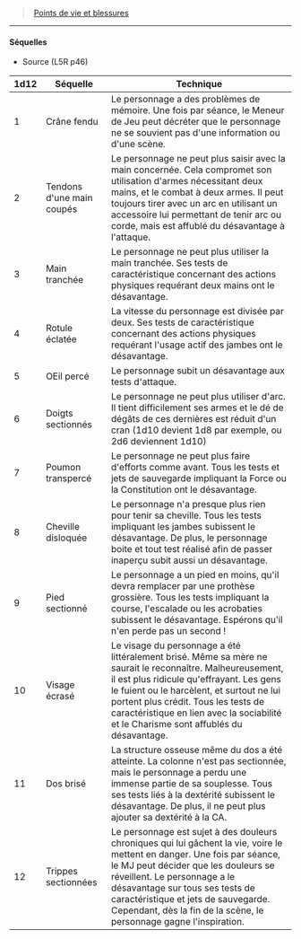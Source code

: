 ﻿---
!GenericItem
Name: Séquelles
Id: l5r_hitpoints_hd.md#séquelles
ParentLink: l5r_hitpoints_hd.md#points-de-vie-et-blessures
ParentName: Points de vie et blessures
NameLevel: 4
Attributes:
  Name: Séquelles
  Markdown: >+
    #### <!--Name-->Séquelles<!--/Name-->


    - Source (L5R p46)


    |1d12|Séquelle|Technique|

    |---|---|---|

    |1|Crâne fendu|Le personnage a des problèmes de mémoire. Une fois par séance, le Meneur de Jeu peut <!--br-->décréter que le personnage ne se souvient pas d'une information ou d'une scène.|

    |2|Tendons <!--br-->d'une main <!--br-->coupés|Le personnage ne peut plus saisir avec la main concernée. Cela compromet son utilisation <!--br-->d'armes nécessitant deux mains, et le combat à deux armes. Il peut toujours tirer avec <!--br-->un arc en utilisant un accessoire lui permettant de tenir arc ou corde, mais est affublé du <!--br-->désavantage à l'attaque.|

    |3|Main <!--br-->tranchée|Le personnage ne peut plus utiliser la main tranchée. Ses tests de caractéristique concernant <!--br-->des actions physiques requérant deux mains ont le désavantage.|

    |4|Rotule <!--br-->éclatée|La vitesse du personnage est divisée par deux. Ses tests de caractéristique concernant des <!--br-->actions physiques requérant l'usage actif des jambes ont le désavantage.|

    |5|OEil percé|Le personnage subit un désavantage aux tests d'attaque.|

    |6|Doigts <!--br-->sectionnés|Le personnage ne peut plus utiliser d'arc. Il tient difficilement ses armes et le dé de dégâts de <!--br-->ces dernières est réduit d'un cran (1d10 devient 1d8 par exemple, ou 2d6 deviennent 1d10)|

    |7|Poumon <!--br-->transpercé|Le personnage ne peut plus faire d'efforts comme avant. Tous les tests et jets de sauvegarde <!--br-->impliquant la Force ou la Constitution ont le désavantage.|

    |8|Cheville <!--br-->disloquée|Le personnage n'a presque plus rien pour tenir sa cheville. Tous les tests impliquant les jambes <!--br-->subissent le désavantage. De plus, le personnage boite et tout test réalisé afin de passer <!--br-->inaperçu subit aussi un désavantage.|

    |9|Pied <!--br-->sectionné|Le personnage a un pied en moins, qu'il devra remplacer par une prothèse grossière. Tous les <!--br-->tests impliquant la course, l'escalade ou les acrobaties subissent le désavantage. Espérons <!--br-->qu'il n'en perde pas un second !|

    |10|Visage <!--br-->écrasé|Le visage du personnage a été littéralement brisé. Même sa mère ne saurait le reconnaître. <!--br-->Malheureusement, il est plus ridicule qu'effrayant. Les gens le fuient ou le harcèlent, et surtout <!--br-->ne lui portent plus crédit. Tous les tests de caractéristique en lien avec la sociabilité et le <!--br-->Charisme sont affublés du désavantage.|

    |11|Dos brisé|La structure osseuse même du dos a été atteinte. La colonne n'est pas sectionnée, mais le <!--br-->personnage a perdu une immense partie de sa souplesse. Tous ses tests liés à la dextérité <!--br-->subissent le désavantage. De plus, il ne peut plus ajouter sa dextérité à la CA.|

    |12|Trippes <!--br-->sectionnées|Le personnage est sujet à des douleurs chroniques qui lui gâchent la vie, voire le mettent en <!--br-->danger. Une fois par séance, le MJ peut décider que les douleurs se réveillent. Le personnage a <!--br-->le désavantage sur tous ses tests de caractéristique et jets de sauvegarde. Cependant, dès la <!--br-->fin de la scène, le personnage gagne l'inspiration.|

AttributesDictionary: >+
  Name: Séquelles

  Markdown: >+

    #### <!--Name-->Séquelles<!--/Name-->





    - Source (L5R p46)





    |1d12|Séquelle|Technique|



    |---|---|---|



    |1|Crâne fendu|Le personnage a des problèmes de mémoire. Une fois par séance, le Meneur de Jeu peut <!--br-->décréter que le personnage ne se souvient pas d'une information ou d'une scène.|



    |2|Tendons <!--br-->d'une main <!--br-->coupés|Le personnage ne peut plus saisir avec la main concernée. Cela compromet son utilisation <!--br-->d'armes nécessitant deux mains, et le combat à deux armes. Il peut toujours tirer avec <!--br-->un arc en utilisant un accessoire lui permettant de tenir arc ou corde, mais est affublé du <!--br-->désavantage à l'attaque.|



    |3|Main <!--br-->tranchée|Le personnage ne peut plus utiliser la main tranchée. Ses tests de caractéristique concernant <!--br-->des actions physiques requérant deux mains ont le désavantage.|



    |4|Rotule <!--br-->éclatée|La vitesse du personnage est divisée par deux. Ses tests de caractéristique concernant des <!--br-->actions physiques requérant l'usage actif des jambes ont le désavantage.|



    |5|OEil percé|Le personnage subit un désavantage aux tests d'attaque.|



    |6|Doigts <!--br-->sectionnés|Le personnage ne peut plus utiliser d'arc. Il tient difficilement ses armes et le dé de dégâts de <!--br-->ces dernières est réduit d'un cran (1d10 devient 1d8 par exemple, ou 2d6 deviennent 1d10)|



    |7|Poumon <!--br-->transpercé|Le personnage ne peut plus faire d'efforts comme avant. Tous les tests et jets de sauvegarde <!--br-->impliquant la Force ou la Constitution ont le désavantage.|



    |8|Cheville <!--br-->disloquée|Le personnage n'a presque plus rien pour tenir sa cheville. Tous les tests impliquant les jambes <!--br-->subissent le désavantage. De plus, le personnage boite et tout test réalisé afin de passer <!--br-->inaperçu subit aussi un désavantage.|



    |9|Pied <!--br-->sectionné|Le personnage a un pied en moins, qu'il devra remplacer par une prothèse grossière. Tous les <!--br-->tests impliquant la course, l'escalade ou les acrobaties subissent le désavantage. Espérons <!--br-->qu'il n'en perde pas un second !|



    |10|Visage <!--br-->écrasé|Le visage du personnage a été littéralement brisé. Même sa mère ne saurait le reconnaître. <!--br-->Malheureusement, il est plus ridicule qu'effrayant. Les gens le fuient ou le harcèlent, et surtout <!--br-->ne lui portent plus crédit. Tous les tests de caractéristique en lien avec la sociabilité et le <!--br-->Charisme sont affublés du désavantage.|



    |11|Dos brisé|La structure osseuse même du dos a été atteinte. La colonne n'est pas sectionnée, mais le <!--br-->personnage a perdu une immense partie de sa souplesse. Tous ses tests liés à la dextérité <!--br-->subissent le désavantage. De plus, il ne peut plus ajouter sa dextérité à la CA.|



    |12|Trippes <!--br-->sectionnées|Le personnage est sujet à des douleurs chroniques qui lui gâchent la vie, voire le mettent en <!--br-->danger. Une fois par séance, le MJ peut décider que les douleurs se réveillent. Le personnage a <!--br-->le désavantage sur tous ses tests de caractéristique et jets de sauvegarde. Cependant, dès la <!--br-->fin de la scène, le personnage gagne l'inspiration.|



---
> [Points de vie et blessures](hd_l5r_hitpoints.md)

---

#### Séquelles

- Source (L5R p46)

|1d12|Séquelle|Technique|
|---|---|---|
|1|Crâne fendu|Le personnage a des problèmes de mémoire. Une fois par séance, le Meneur de Jeu peut décréter que le personnage ne se souvient pas d'une information ou d'une scène.|
|2|Tendons d'une main coupés|Le personnage ne peut plus saisir avec la main concernée. Cela compromet son utilisation d'armes nécessitant deux mains, et le combat à deux armes. Il peut toujours tirer avec un arc en utilisant un accessoire lui permettant de tenir arc ou corde, mais est affublé du désavantage à l'attaque.|
|3|Main tranchée|Le personnage ne peut plus utiliser la main tranchée. Ses tests de caractéristique concernant des actions physiques requérant deux mains ont le désavantage.|
|4|Rotule éclatée|La vitesse du personnage est divisée par deux. Ses tests de caractéristique concernant des actions physiques requérant l'usage actif des jambes ont le désavantage.|
|5|OEil percé|Le personnage subit un désavantage aux tests d'attaque.|
|6|Doigts sectionnés|Le personnage ne peut plus utiliser d'arc. Il tient difficilement ses armes et le dé de dégâts de ces dernières est réduit d'un cran (1d10 devient 1d8 par exemple, ou 2d6 deviennent 1d10)|
|7|Poumon transpercé|Le personnage ne peut plus faire d'efforts comme avant. Tous les tests et jets de sauvegarde impliquant la Force ou la Constitution ont le désavantage.|
|8|Cheville disloquée|Le personnage n'a presque plus rien pour tenir sa cheville. Tous les tests impliquant les jambes subissent le désavantage. De plus, le personnage boite et tout test réalisé afin de passer inaperçu subit aussi un désavantage.|
|9|Pied sectionné|Le personnage a un pied en moins, qu'il devra remplacer par une prothèse grossière. Tous les tests impliquant la course, l'escalade ou les acrobaties subissent le désavantage. Espérons qu'il n'en perde pas un second !|
|10|Visage écrasé|Le visage du personnage a été littéralement brisé. Même sa mère ne saurait le reconnaître. Malheureusement, il est plus ridicule qu'effrayant. Les gens le fuient ou le harcèlent, et surtout ne lui portent plus crédit. Tous les tests de caractéristique en lien avec la sociabilité et le Charisme sont affublés du désavantage.|
|11|Dos brisé|La structure osseuse même du dos a été atteinte. La colonne n'est pas sectionnée, mais le personnage a perdu une immense partie de sa souplesse. Tous ses tests liés à la dextérité subissent le désavantage. De plus, il ne peut plus ajouter sa dextérité à la CA.|
|12|Trippes sectionnées|Le personnage est sujet à des douleurs chroniques qui lui gâchent la vie, voire le mettent en danger. Une fois par séance, le MJ peut décider que les douleurs se réveillent. Le personnage a le désavantage sur tous ses tests de caractéristique et jets de sauvegarde. Cependant, dès la fin de la scène, le personnage gagne l'inspiration.|

